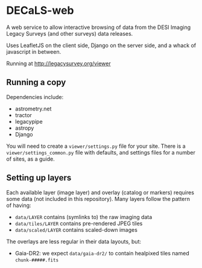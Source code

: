 # DECaLS-web

A web service to allow interactive browsing of data from the DESI
Imaging Legacy Surveys (and other surveys) data releases.

Uses LeafletJS on the client side, Django on the server side, and a
whack of javascript in between.

Running at http://legacysurvey.org/viewer


## Running a copy

Dependencies include:

-  astrometry.net
-  tractor
-  legacypipe
-  astropy
-  Django

You will need to create a `viewer/settings.py` file for your site.
There is a `viewer/settings_common.py` file with defaults, and
settings files for a number of sites, as a guide.

## Setting up layers

Each available layer (image layer) and overlay (catalog or markers)
requires some data (not included in this repository).  Many layers
follow the pattern of having:

-  `data/LAYER` contains (symlinks to) the raw imaging data
-  `data/tiles/LAYER` contains pre-rendered JPEG tiles
-  `data/scaled/LAYER` contains scaled-down images

The overlays are less regular in their data layouts, but:

-  Gaia-DR2: we expect `data/gaia-dr2/` to contain healpixed tiles named `chunk-#####.fits`


